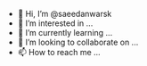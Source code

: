 - 👋 Hi, I’m @saeedanwarsk
- 👀 I’m interested in ...
- 🌱 I’m currently learning ...
- 💞️ I’m looking to collaborate on ...
- 📫 How to reach me ...

<!---
saeedanwarsk/saeedanwarsk is a ✨ special ✨ repository because its `README.md` (this file) appears on your GitHub profile.
You can click the Preview link to take a look at your changes.
--->
